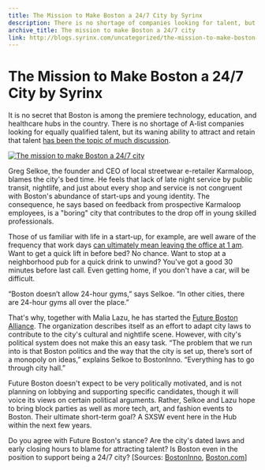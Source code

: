 ```yaml
---
title: The Mission to Make Boston a 24/7 City by Syrinx
description: There is no shortage of companies looking for talent, but Boston's ability to attract and retain that talent has been a topic of much discussion.
archive_title: The mission to make Boston a 24/7 city
link: http://blogs.syrinx.com/uncategorized/the-mission-to-make-boston-a-247-city/
---
```


# The Mission to Make Boston a 24/7 City by Syrinx

It is no secret that Boston is among the premiere technology, education, and healthcare hubs in the country. There is no shortage of A-list companies looking for equally qualified talent, but its waning ability to attract and retain that talent [has been the topic of much discussion](http://www.bizjournals.com/boston/news/2011/05/24/report-mass-seeing-severe-it-talent.html).

[![The mission to make Boston a 24/7 city](http://img.youtube.com/vi/4_fprJ-p3go/0.jpg)](http://www.youtube.com/watch?v=4_fprJ-p3go "The mission to make Boston a 24/7 city")

Greg Selkoe, the founder and CEO of local streetwear e-retailer Karmaloop, blames the city's bed time. He feels that lack of late night service by public transit, nightlife, and just about every shop and service is not congruent with Boston's abundance of start-ups and young identity. The consequence, he says based on feedback from prospective Karmaloop employees, is a "boring" city that contributes to the drop off in young skilled professionals.

Those of us familiar with life in a start-up, for example, are well aware of the frequency that work days [can ultimately mean leaving the office at 1 am](http://bostinno.com/2012/05/15/can-karmaloops-ceo-make-boston-a-247-city/). Want to get a quick lift in before bed? No chance. Want to stop at a neighborhood pub for a quick drink to unwind? You've got a good 30 minutes before last call. Even getting home, if you don't have a car, will be difficult.

“Boston doesn’t allow 24-hour gyms,” says Selkoe. “In other cities, there are 24-hour gyms all over the place.”

That's why, together with Malia Lazu, he has started the [Future Boston Alliance](http://futureboston.com/). The organization describes itself as an effort to adapt city laws to contribute to the city's cultural and nightlife scene. However, with city's political system does not make this an easy task. “The problem that we run into is that Boston politics and the way that the city is set up, there’s sort of a monopoly on ideas,” explains Selkoe to BostonInno. “Everything has to go through city hall.”

Future Boston doesn't expect to be very politically motivated, and is not planning on lobbying and supporting specific candidates, though it will voice its views on certain political arguments. Rather, Selkoe and Lazu hope to bring block parties as well as more tech, art, and fashion events to Boston. Their ultimate short-term goal? A SXSW event here in the Hub within the next few years.

Do you agree with Future Boston's stance? Are the city's dated laws and early closing hours to blame for attracting talent? Is Boston even in the position to support being a 24/7 city? [Sources: [BostonInno](http://bostinno.com/2012/05/15/can-karmaloops-ceo-make-boston-a-247-city/), [Boston.com](http://articles.boston.com/2012-05-14/business/31689992_1_creative-economy-advocacy-group-small-businesses)]
